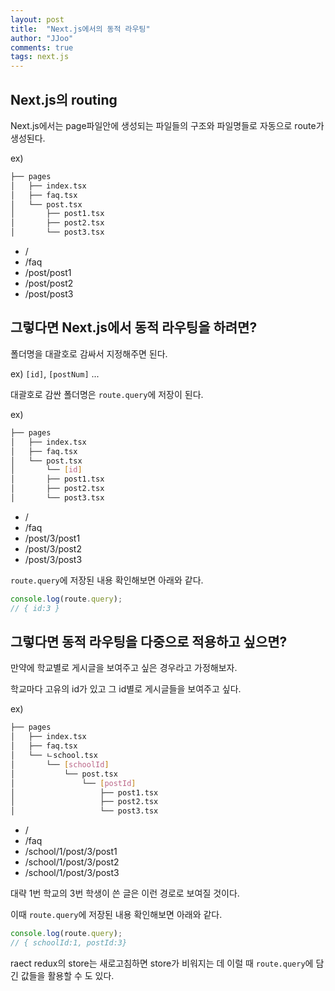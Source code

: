 ```yaml
---
layout: post
title:  "Next.js에서의 동적 라우팅"
author: "JJoo"
comments: true
tags: next.js
---
```


## Next.js의 routing

Next.js에서는 page파일안에 생성되는 파일들의 구조와 파일명들로 자동으로 route가 생성된다. 

ex)
```bash
├── pages
│   ├── index.tsx
│   ├── faq.tsx
│   └── post.tsx
│       ├── post1.tsx
│       ├── post2.tsx
│       └── post3.tsx
``` 

- /
- /faq
- /post/post1
- /post/post2
- /post/post3



## 그렇다면 Next.js에서 동적 라우팅을 하려면?

폴더명을 대괄호로 감싸서 지정해주면 된다. 

ex) ```[id]```, ```[postNum]``` ...

대괄호로 감싼 폴더명은 ```route.query```에 저장이 된다.

ex)
```bash
├── pages
│   ├── index.tsx
│   ├── faq.tsx
│   └── post.tsx
│       └── [id]
│       ├── post1.tsx
│       ├── post2.tsx
│       └── post3.tsx
``` 

- /
- /faq
- /post/3/post1
- /post/3/post2
- /post/3/post3

```route.query```에 저장된 내용 확인해보면 아래와 같다. 

```javascript
console.log(route.query);
// { id:3 }
```


## 그렇다면 동적 라우팅을 다중으로 적용하고 싶으면?

만약에 학교별로 게시글을 보여주고 싶은 경우라고 가정해보자. 

학교마다 고유의 id가 있고 그 id별로 게시글들을 보여주고 싶다.

ex)
```bash
├── pages
│   ├── index.tsx
│   ├── faq.tsx
│   └── ㄴschool.tsx
│       └── [schoolId]
│           └── post.tsx
│               └── [postId]
│                   ├── post1.tsx
│                   ├── post2.tsx
│                   └── post3.tsx
``` 

- /
- /faq
- /school/1/post/3/post1
- /school/1/post/3/post2
- /school/1/post/3/post3

대략 1번 학교의 3번 학생이 쓴 글은 이런 경로로 보여질 것이다. 


이때 ```route.query```에 저장된 내용 확인해보면 아래와 같다. 

```javascript
console.log(route.query);
// { schoolId:1, postId:3}
```

raect redux의 store는 새로고침하면 store가 비워지는 데 이럴 때 ```route.query```에 담긴 값들을 활용할 수 도 있다. 
